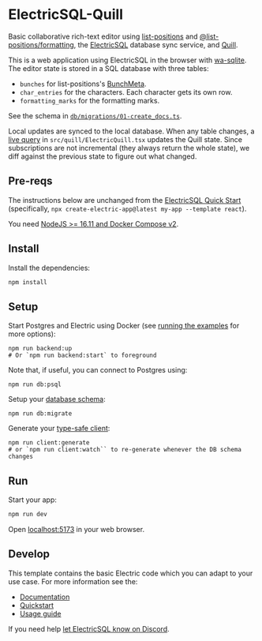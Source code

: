 # ElectricSQL-Quill

Basic collaborative rich-text editor using [list-positions](https://github.com/mweidner037/list-positions#readme) and [@list-positions/formatting](https://github.com/mweidner037/list-positions-formatting#readme), the [ElectricSQL](https://electric-sql.com/) database sync service, and [Quill](https://quilljs.com/).

This is a web application using ElectricSQL in the browser with [wa-sqlite](https://electric-sql.com/docs/integrations/drivers/web/wa-sqlite).
The editor state is stored in a SQL database with three tables:

- `bunches` for list-positions's [BunchMeta](https://github.com/mweidner037/list-positions#managing-metadata).
- `char_entries` for the characters. Each character gets its own row.
- `formatting_marks` for the formatting marks.

See the schema in [`db/migrations/01-create_docs.ts`](./db/migrations/01-create_docs.sql).

Local updates are synced to the local database. When any table changes, a [live query](https://electric-sql.com/docs/usage/data-access/queries#live-queries) in `src/quill/ElectricQuill.tsx` updates the Quill state. Since subscriptions are not incremental (they always return the whole state), we diff against the previous state to figure out what changed.

## Pre-reqs

The instructions below are unchanged from the [ElectricSQL Quick Start](https://electric-sql.com/docs/quickstart) (specifically, `npx create-electric-app@latest my-app --template react`).

You need [NodeJS >= 16.11 and Docker Compose v2](https://electric-sql.com/docs/usage/installation/prereqs).

## Install

Install the dependencies:

```sh
npm install
```

## Setup

Start Postgres and Electric using Docker (see [running the examples](https://electric-sql.com/docs/examples/notes/running) for more options):

```shell
npm run backend:up
# Or `npm run backend:start` to foreground
```

Note that, if useful, you can connect to Postgres using:

```shell
npm run db:psql
```

Setup your [database schema](https://electric-sql.com/docs/usage/data-modelling):

```shell
npm run db:migrate
```

Generate your [type-safe client](https://electric-sql.com/docs/usage/data-access/client):

```shell
npm run client:generate
# or `npm run client:watch`` to re-generate whenever the DB schema changes
```

## Run

Start your app:

```sh
npm run dev
```

<!-- see https://vitejs.dev/config/server-options#server-port for default Vite port -->

Open [localhost:5173](http://localhost:5173) in your web browser.

## Develop

This template contains the basic Electric code which you can adapt to your use case. For more information see the:

- [Documentation](https://electric-sql.com/docs)
- [Quickstart](https://electric-sql.com/docs/quickstart)
- [Usage guide](https://electric-sql.com/docs/usage)

If you need help [let ElectricSQL know on Discord](https://discord.electric-sql.com).
